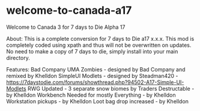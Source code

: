 # welcome-to-canada-a17
<!-- ######################################################### -->
<!-- ######################################################### -->
Welcome to Canada 3 for 7 days to Die Alpha 17 
<!-- ######################################################### -->
<!-- ######################################################### -->

About: This is a complete conversion for 7 days to Die a17 x.x.x. 
This mod is completely coded using xpath and thus will not be overwritten on updates. 
No need to make a copy of 7 days to die, simply install into your main directory.


Features:
Bad Company UMA Zombies - designed by Bad Company and remixed by Khelldon
SimpleUI Modlets - designed by Steadman420 - https://7daystodie.com/forums/showthread.php?94502-A17-Simple-UI-Modlets
RWG Updated - 3 separate snow biomes by 
Traders Destructable - by Khelldon
Workbench Needed for mostly Everything - by Khelldon
Workstation pickups - by Khelldon
Loot bag drop increased - by Khelldon